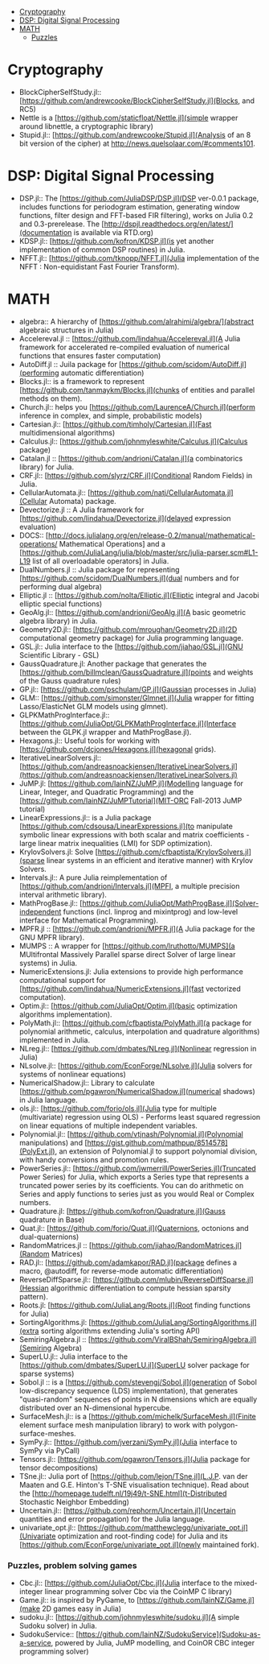 * [Cryptography ](#cryptography)
* [DSP: Digital Signal Processing](#dsp)
* [MATH ](#math)
    * [Puzzles](#puzzles)

# Cryptography 
* BlockCipherSelfStudy.jl:: [https://github.com/andrewcooke/BlockCipherSelfStudy.jl](Blocks, and RC5)
* Nettle is a [https://github.com/staticfloat/Nettle.jl](simple wrapper around libnettle, a cryptographic library)
* Stupid.jl:: [https://github.com/andrewcooke/Stupid.jl](Analysis of an 8 bit version of the cipher) at http://news.quelsolaar.com/#comments101.


# DSP: Digital Signal Processing 
* DSP.jl:: The [https://github.com/JuliaDSP/DSP.jl](DSP ver-0.0.1 package, includes functions for periodogram estimation, generating window functions, filter design and FFT-based FIR filtering), works on Julia 0.2 and 0.3-prerelease. The [http://dspjl.readthedocs.org/en/latest/](documentation is available via RTD.org)
* KDSP.jl:: [https://github.com/kofron/KDSP.jl](is yet another implementation of common DSP routines) in Julia.
* NFFT.jl:: [https://github.com/tknopp/NFFT.jl](Julia implementation of the NFFT : Non-equidistant Fast Fourier Transform).


# MATH 
* algebra:: A hierarchy of [https://github.com/alrahimi/algebra/](abstract algebraic structures in Julia)
* Accelereval.jl :: [https://github.com/lindahua/Accelereval.jl](A Julia framework for accelerated re-compiled evaluation of numerical functions that ensures faster computation)
* AutoDiff.jl :: Juila package for [https://github.com/scidom/AutoDiff.jl](performing automatic differentiation)
* Blocks.jl:: is a framework to represent [https://github.com/tanmaykm/Blocks.jl](chunks of entities and parallel methods on them).
* Church.jl:: helps you [https://github.com/LaurenceA/Church.jl](perform inference in complex, and simple, probabilistic models)
* Cartesian.jl:: [https://github.com/timholy/Cartesian.jl](Fast multidimensional algorithms)
* Calculus.jl:: [https://github.com/johnmyleswhite/Calculus.jl](Calculus package)
* Catalan.jl :: [https://github.com/andrioni/Catalan.jl](a combinatorics library) for Julia.
* CRF.jl:: [https://github.com/slyrz/CRF.jl](Conditional Random Fields) in Julia.
* CellularAutomata.jl:: [https://github.com/natj/CellularAutomata.jl](Cellular Automata) package.
* Devectorize.jl :: A Julia framework for [https://github.com/lindahua/Devectorize.jl](delayed expression evaluation)
* DOCS:: [http://docs.julialang.org/en/release-0.2/manual/mathematical-operations/ Mathematical Operations] and a [https://github.com/JuliaLang/julia/blob/master/src/julia-parser.scm#L1-L19 list of all overloadable operators] in Julia.
* DualNumbers.jl :: Julia package for representing [https://github.com/scidom/DualNumbers.jl](dual numbers and for performing dual algebra)
* Elliptic.jl :: [https://github.com/nolta/Elliptic.jl](Elliptic integral and Jacobi elliptic special functions)
* GeoAlg.jl:: [https://github.com/andrioni/GeoAlg.jl](A basic geometric algebra library) in Julia.
* Geometry2D.jl:: [https://github.com/mroughan/Geometry2D.jl](2D computational geometry package) for Julia programming language.
* GSL.jl:: Julia interface to the [https://github.com/jiahao/GSL.jl](GNU Scientific Library - GSL)
* GaussQuadrature.jl: Another package that generates the [https://github.com/billmclean/GaussQuadrature.jl](points and weights of the Gauss quadrature rules)
* GP.jl:: [https://github.com/pschulam/GP.jl](Gaussian processes in Julia)
* GLM:: [https://github.com/simonster/Glmnet.jl](Julia wrapper for fitting Lasso/ElasticNet GLM models using glmnet).
* GLPKMathProgInterface.jl:: [https://github.com/JuliaOpt/GLPKMathProgInterface.jl](Interface between the GLPK.jl wrapper and MathProgBase.jl).
* Hexagons.jl:: Useful tools for working with [https://github.com/dcjones/Hexagons.jl](hexagonal grids).
* IterativeLinearSolvers.jl:: [https://github.com/andreasnoackjensen/IterativeLinearSolvers.jl](https://github.com/andreasnoackjensen/IterativeLinearSolvers.jl)
* JuMP.jl: [https://github.com/IainNZ/JuMP.jl](Modelling language for Linear, Integer, and Quadratic Programming) and the [https://github.com/IainNZ/JuMPTutorial](MIT-ORC Fall-2013 JuMP tutorial)
* LinearExpressions.jl:: is a Julia package [https://github.com/cdsousa/LinearExpressions.jl](to manipulate symbolic linear expressions with both scalar and matrix coefficients - large linear matrix inequalities (LMI) for SDP optimization).
* KrylovSolvers.jl: Solve [https://github.com/cfbaptista/KrylovSolvers.jl](sparse linear systems in an efficient and iterative manner) with  Krylov Solvers.
* Intervals.jl:: A pure Julia reimplementation of [https://github.com/andrioni/Intervals.jl](MPFI, a multiple precision interval arithmetic library).
* MathProgBase.jl:: [https://github.com/JuliaOpt/MathProgBase.jl](Solver-independent functions (incl. linprog and mixintprog) and low-level interface for Mathematical Programming).
* MPFR.jl :: [https://github.com/andrioni/MPFR.jl](A Julia package for the GNU MPFR library).
* MUMPS :: A wrapper for [https://github.com/lruthotto/MUMPS](a MUltifrontal Massively Parallel sparse direct Solver of large linear systems) in Julia.
* NumericExtensions.jl: Julia extensions to provide high performance computational support for [https://github.com/lindahua/NumericExtensions.jl](fast vectorized computation).
* Optim.jl:: [https://github.com/JuliaOpt/Optim.jl](basic optimization algorithms implementation).
* PolyMath.jl:: [https://github.com/cfbaptista/PolyMath.jl](a package for polynomial arithmetic, calculus, interpolation and quadrature algorithms) implemented in Julia.
* NLreg.jl:: [https://github.com/dmbates/NLreg.jl](Nonlinear regression in Julia)
* NLsolve.jl:: [https://github.com/EconForge/NLsolve.jl](Julia solvers for systems of nonlinear equations)
* NumericalShadow.jl:: Library to calculate [https://github.com/pgawron/NumericalShadow.jl](numerical shadows) in Julia language.
* ols.jl:: [https://github.com/forio/ols.jl](Julia type for multiple (multivariate) regression using OLS) - Performs least squared regression on linear equations of multiple independent variables.
* Polynomial.jl:: [https://github.com/vtjnash/Polynomial.jl](Polynomial manipulations) and [https://gist.github.com/mathpup/8514578](PolyExt.jl), an extension of Polynomial.jl to support polynomial division, with handy conversions and promotion rules. 
* PowerSeries.jl:: [https://github.com/jwmerrill/PowerSeries.jl](Truncated Power Series) for Julia, which exports a Series type that represents a truncated power series by its coefficients. You can do arithmetic on Series and apply functions to series just as you would Real or Complex numbers.
* Quadrature.jl: [https://github.com/kofron/Quadrature.jl](Gauss quadrature in Base)
* Quat.jl:: [https://github.com/forio/Quat.jl](Quaternions, octonions and dual-quaternions)
* RandomMatrices.jl :: [https://github.com/jiahao/RandomMatrices.jl](Random Matrices)
* RAD.jl:: [https://github.com/adamkapor/RAD.jl](package defines a macro, @autodiff, for reverse-mode automatic differentiation)
* ReverseDiffSparse.jl:: [https://github.com/mlubin/ReverseDiffSparse.jl](Hessian algorithmic differentiation to compute hessian sparsity pattern).
* Roots.jl: [https://github.com/JuliaLang/Roots.jl](Root finding functions for Julia)
* SortingAlgorithms.jl: [https://github.com/JuliaLang/SortingAlgorithms.jl](extra sorting algorithms extending Julia's sorting API)
* SemiringAlgebra.jl :: [https://github.com/ViralBShah/SemiringAlgebra.jl](Semiring Algebra)
* SuperLU.jl:: Julia interface to the [https://github.com/dmbates/SuperLU.jl](SuperLU solver package for sparse systems)
* Sobol.jl :: is a [https://github.com/stevengj/Sobol.jl](generation of Sobol low-discrepancy sequence (LDS) implementation), that generates "quasi-random" sequences of points in N dimensions which are equally distributed over an N-dimensional hypercube.
* SurfaceMesh.jl:: is a [https://github.com/michelk/SurfaceMesh.jl](Finite element surface mesh manipulation library) to work with polygon-surface-meshes.
* SymPy.jl:: [https://github.com/jverzani/SymPy.jl](Julia interface to SymPy via PyCall)
* Tensors.jl:: [https://github.com/pgawron/Tensors.jl](Julia package for tensor decompositions)
* TSne.jl:: Julia port of [https://github.com/lejon/TSne.jl](L.J.P. van der Maaten and G.E. Hinton's T-SNE visualisation technique). Read about the [http://homepage.tudelft.nl/19j49/t-SNE.html](t-Distributed Stochastic Neighbor Embedding)
* Uncertain.jl:: [https://github.com/rephorm/Uncertain.jl](Uncertain quantities and error propagation) for the Julia language.
* univariate_opt.jl:: [https://github.com/matthewclegg/univariate_opt.jl](Univariate optimization and root-finding code) for Julia and its [https://github.com/EconForge/univariate_opt.jl](newly maintained fork).

### Puzzles, problem solving games 
* Cbc.jl:: [https://github.com/JuliaOpt/Cbc.jl](Julia interface to the mixed-integer linear programming solver Cbc via the CoinMP C library)
* Game.jl:: is inspired by PyGame, to [https://github.com/IainNZ/Game.jl](make 2D games easy in Julia)
* sudoku.jl:: [https://github.com/johnmyleswhite/sudoku.jl](A simple Sudoku solver) in Julia.
* SudokuService:: [https://github.com/IainNZ/SudokuService](Sudoku-as-a-service, powered by Julia, JuMP modelling, and CoinOR CBC integer programming solver)

